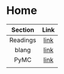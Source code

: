 # Home


| Section | Link|
| :---: | :---: |
| Readings | [link](Readings.md) |
| blang | [link](blang.md) |
| PyMC | [link](PyMC.md) |
|  |  |